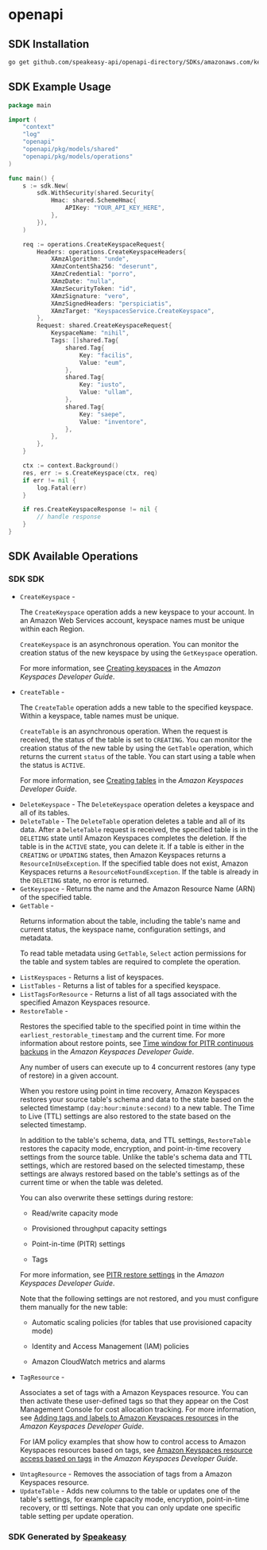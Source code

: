 # openapi

<!-- Start SDK Installation -->
## SDK Installation

```bash
go get github.com/speakeasy-api/openapi-directory/SDKs/amazonaws.com/keyspaces/2022-02-10/go
```
<!-- End SDK Installation -->

## SDK Example Usage
<!-- Start SDK Example Usage -->
```go
package main

import (
    "context"
    "log"
    "openapi"
    "openapi/pkg/models/shared"
    "openapi/pkg/models/operations"
)

func main() {
    s := sdk.New(
        sdk.WithSecurity(shared.Security{
            Hmac: shared.SchemeHmac{
                APIKey: "YOUR_API_KEY_HERE",
            },
        }),
    )

    req := operations.CreateKeyspaceRequest{
        Headers: operations.CreateKeyspaceHeaders{
            XAmzAlgorithm: "unde",
            XAmzContentSha256: "deserunt",
            XAmzCredential: "porro",
            XAmzDate: "nulla",
            XAmzSecurityToken: "id",
            XAmzSignature: "vero",
            XAmzSignedHeaders: "perspiciatis",
            XAmzTarget: "KeyspacesService.CreateKeyspace",
        },
        Request: shared.CreateKeyspaceRequest{
            KeyspaceName: "nihil",
            Tags: []shared.Tag{
                shared.Tag{
                    Key: "facilis",
                    Value: "eum",
                },
                shared.Tag{
                    Key: "iusto",
                    Value: "ullam",
                },
                shared.Tag{
                    Key: "saepe",
                    Value: "inventore",
                },
            },
        },
    }

    ctx := context.Background()
    res, err := s.CreateKeyspace(ctx, req)
    if err != nil {
        log.Fatal(err)
    }

    if res.CreateKeyspaceResponse != nil {
        // handle response
    }
}
```
<!-- End SDK Example Usage -->

<!-- Start SDK Available Operations -->
## SDK Available Operations

### SDK SDK

* `CreateKeyspace` - <p>The <code>CreateKeyspace</code> operation adds a new keyspace to your account. In an Amazon Web Services account, keyspace names must be unique within each Region.</p> <p> <code>CreateKeyspace</code> is an asynchronous operation. You can monitor the creation status of the new keyspace by using the <code>GetKeyspace</code> operation.</p> <p>For more information, see <a href="https://docs.aws.amazon.com/keyspaces/latest/devguide/working-with-keyspaces.html#keyspaces-create">Creating keyspaces</a> in the <i>Amazon Keyspaces Developer Guide</i>.</p>
* `CreateTable` - <p>The <code>CreateTable</code> operation adds a new table to the specified keyspace. Within a keyspace, table names must be unique.</p> <p> <code>CreateTable</code> is an asynchronous operation. When the request is received, the status of the table is set to <code>CREATING</code>. You can monitor the creation status of the new table by using the <code>GetTable</code> operation, which returns the current <code>status</code> of the table. You can start using a table when the status is <code>ACTIVE</code>.</p> <p>For more information, see <a href="https://docs.aws.amazon.com/keyspaces/latest/devguide/working-with-tables.html#tables-create">Creating tables</a> in the <i>Amazon Keyspaces Developer Guide</i>.</p>
* `DeleteKeyspace` - The <code>DeleteKeyspace</code> operation deletes a keyspace and all of its tables. 
* `DeleteTable` - The <code>DeleteTable</code> operation deletes a table and all of its data. After a <code>DeleteTable</code> request is received, the specified table is in the <code>DELETING</code> state until Amazon Keyspaces completes the deletion. If the table is in the <code>ACTIVE</code> state, you can delete it. If a table is either in the <code>CREATING</code> or <code>UPDATING</code> states, then Amazon Keyspaces returns a <code>ResourceInUseException</code>. If the specified table does not exist, Amazon Keyspaces returns a <code>ResourceNotFoundException</code>. If the table is already in the <code>DELETING</code> state, no error is returned.
* `GetKeyspace` - Returns the name and the Amazon Resource Name (ARN) of the specified table.
* `GetTable` - <p>Returns information about the table, including the table's name and current status, the keyspace name, configuration settings, and metadata.</p> <p>To read table metadata using <code>GetTable</code>, <code>Select</code> action permissions for the table and system tables are required to complete the operation.</p>
* `ListKeyspaces` - Returns a list of keyspaces.
* `ListTables` - Returns a list of tables for a specified keyspace.
* `ListTagsForResource` - Returns a list of all tags associated with the specified Amazon Keyspaces resource.
* `RestoreTable` - <p>Restores the specified table to the specified point in time within the <code>earliest_restorable_timestamp</code> and the current time. For more information about restore points, see <a href="https://docs.aws.amazon.com/keyspaces/latest/devguide/PointInTimeRecovery_HowItWorks.html#howitworks_backup_window"> Time window for PITR continuous backups</a> in the <i>Amazon Keyspaces Developer Guide</i>.</p> <p>Any number of users can execute up to 4 concurrent restores (any type of restore) in a given account.</p> <p>When you restore using point in time recovery, Amazon Keyspaces restores your source table's schema and data to the state based on the selected timestamp <code>(day:hour:minute:second)</code> to a new table. The Time to Live (TTL) settings are also restored to the state based on the selected timestamp.</p> <p>In addition to the table's schema, data, and TTL settings, <code>RestoreTable</code> restores the capacity mode, encryption, and point-in-time recovery settings from the source table. Unlike the table's schema data and TTL settings, which are restored based on the selected timestamp, these settings are always restored based on the table's settings as of the current time or when the table was deleted.</p> <p>You can also overwrite these settings during restore:</p> <ul> <li> <p>Read/write capacity mode</p> </li> <li> <p>Provisioned throughput capacity settings</p> </li> <li> <p>Point-in-time (PITR) settings</p> </li> <li> <p>Tags</p> </li> </ul> <p>For more information, see <a href="https://docs.aws.amazon.com/keyspaces/latest/devguide/PointInTimeRecovery_HowItWorks.html#howitworks_backup_settings">PITR restore settings</a> in the <i>Amazon Keyspaces Developer Guide</i>.</p> <p>Note that the following settings are not restored, and you must configure them manually for the new table:</p> <ul> <li> <p>Automatic scaling policies (for tables that use provisioned capacity mode)</p> </li> <li> <p>Identity and Access Management (IAM) policies</p> </li> <li> <p>Amazon CloudWatch metrics and alarms</p> </li> </ul>
* `TagResource` - <p>Associates a set of tags with a Amazon Keyspaces resource. You can then activate these user-defined tags so that they appear on the Cost Management Console for cost allocation tracking. For more information, see <a href="https://docs.aws.amazon.com/keyspaces/latest/devguide/tagging-keyspaces.html">Adding tags and labels to Amazon Keyspaces resources</a> in the <i>Amazon Keyspaces Developer Guide</i>.</p> <p>For IAM policy examples that show how to control access to Amazon Keyspaces resources based on tags, see <a href="https://docs.aws.amazon.com/keyspaces/latest/devguide/security_iam_id-based-policy-examples-tags">Amazon Keyspaces resource access based on tags</a> in the <i>Amazon Keyspaces Developer Guide</i>.</p>
* `UntagResource` - Removes the association of tags from a Amazon Keyspaces resource.
* `UpdateTable` - Adds new columns to the table or updates one of the table's settings, for example capacity mode, encryption, point-in-time recovery, or ttl settings. Note that you can only update one specific table setting per update operation.
<!-- End SDK Available Operations -->

### SDK Generated by [Speakeasy](https://docs.speakeasyapi.dev/docs/using-speakeasy/client-sdks)
